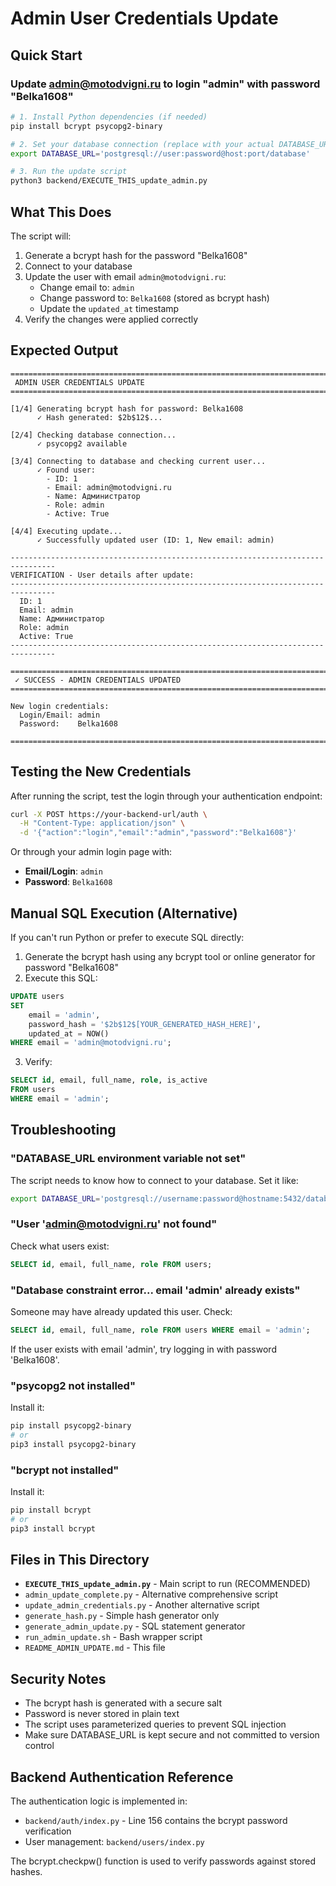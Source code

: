 # Admin User Credentials Update

## Quick Start

### Update admin@motodvigni.ru to login "admin" with password "Belka1608"

```bash
# 1. Install Python dependencies (if needed)
pip install bcrypt psycopg2-binary

# 2. Set your database connection (replace with your actual DATABASE_URL)
export DATABASE_URL='postgresql://user:password@host:port/database'

# 3. Run the update script
python3 backend/EXECUTE_THIS_update_admin.py
```

## What This Does

The script will:
1. Generate a bcrypt hash for the password "Belka1608"
2. Connect to your database
3. Update the user with email `admin@motodvigni.ru`:
   - Change email to: `admin`
   - Change password to: `Belka1608` (stored as bcrypt hash)
   - Update the `updated_at` timestamp
4. Verify the changes were applied correctly

## Expected Output

```
================================================================================
 ADMIN USER CREDENTIALS UPDATE
================================================================================

[1/4] Generating bcrypt hash for password: Belka1608
      ✓ Hash generated: $2b$12$...

[2/4] Checking database connection...
      ✓ psycopg2 available

[3/4] Connecting to database and checking current user...
      ✓ Found user:
        - ID: 1
        - Email: admin@motodvigni.ru
        - Name: Администратор
        - Role: admin
        - Active: True

[4/4] Executing update...
      ✓ Successfully updated user (ID: 1, New email: admin)

--------------------------------------------------------------------------------
VERIFICATION - User details after update:
--------------------------------------------------------------------------------
  ID: 1
  Email: admin
  Name: Администратор
  Role: admin
  Active: True
--------------------------------------------------------------------------------

================================================================================
 ✓ SUCCESS - ADMIN CREDENTIALS UPDATED
================================================================================

New login credentials:
  Login/Email: admin
  Password:    Belka1608

================================================================================
```

## Testing the New Credentials

After running the script, test the login through your authentication endpoint:

```bash
curl -X POST https://your-backend-url/auth \
  -H "Content-Type: application/json" \
  -d '{"action":"login","email":"admin","password":"Belka1608"}'
```

Or through your admin login page with:
- **Email/Login**: `admin`
- **Password**: `Belka1608`

## Manual SQL Execution (Alternative)

If you can't run Python or prefer to execute SQL directly:

1. Generate the bcrypt hash using any bcrypt tool or online generator for password "Belka1608"
2. Execute this SQL:

```sql
UPDATE users 
SET 
    email = 'admin',
    password_hash = '$2b$12$[YOUR_GENERATED_HASH_HERE]',
    updated_at = NOW()
WHERE email = 'admin@motodvigni.ru';
```

3. Verify:

```sql
SELECT id, email, full_name, role, is_active 
FROM users 
WHERE email = 'admin';
```

## Troubleshooting

### "DATABASE_URL environment variable not set"

The script needs to know how to connect to your database. Set it like:

```bash
export DATABASE_URL='postgresql://username:password@hostname:5432/database_name'
```

### "User 'admin@motodvigni.ru' not found"

Check what users exist:

```sql
SELECT id, email, full_name, role FROM users;
```

### "Database constraint error... email 'admin' already exists"

Someone may have already updated this user. Check:

```sql
SELECT id, email, full_name, role FROM users WHERE email = 'admin';
```

If the user exists with email 'admin', try logging in with password 'Belka1608'.

### "psycopg2 not installed"

Install it:

```bash
pip install psycopg2-binary
# or
pip3 install psycopg2-binary
```

### "bcrypt not installed"

Install it:

```bash
pip install bcrypt
# or
pip3 install bcrypt
```

## Files in This Directory

- **`EXECUTE_THIS_update_admin.py`** - Main script to run (RECOMMENDED)
- `admin_update_complete.py` - Alternative comprehensive script
- `update_admin_credentials.py` - Another alternative script
- `generate_hash.py` - Simple hash generator only
- `generate_admin_update.py` - SQL statement generator
- `run_admin_update.sh` - Bash wrapper script
- `README_ADMIN_UPDATE.md` - This file

## Security Notes

- The bcrypt hash is generated with a secure salt
- Password is never stored in plain text
- The script uses parameterized queries to prevent SQL injection
- Make sure DATABASE_URL is kept secure and not committed to version control

## Backend Authentication Reference

The authentication logic is implemented in:
- `backend/auth/index.py` - Line 156 contains the bcrypt password verification
- User management: `backend/users/index.py`

The bcrypt.checkpw() function is used to verify passwords against stored hashes.
